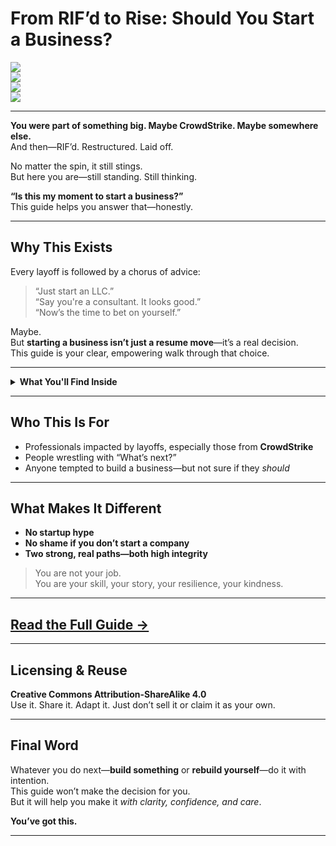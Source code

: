 # From RIF’d to Rise: Should You Start a Business?

[![](https://img.shields.io/badge/Status-Active-blue.svg)](https://github.com/)  
[![](https://img.shields.io/badge/License-CC--BY--SA-lightgrey.svg)](https://creativecommons.org/licenses/by-sa/4.0/)  
[![](https://img.shields.io/badge/Guide%20Type-Self%20Discovery-yellow.svg)](https://github.com/)  
[![](https://img.shields.io/badge/Built%20for-RIF’d%20Professionals-orange.svg)](https://github.com/)

---

**You were part of something big. Maybe CrowdStrike. Maybe somewhere else.**  
And then—RIF’d. Restructured. Laid off.  

No matter the spin, it still stings.  
But here you are—still standing. Still thinking.  

**“Is this my moment to start a business?”**  
This guide helps you answer that—honestly.

---

## Why This Exists

Every layoff is followed by a chorus of advice:  
> “Just start an LLC.”  
> “Say you're a consultant. It looks good.”  
> “Now’s the time to bet on yourself.”

Maybe.  
But **starting a business isn’t just a resume move**—it’s a real decision.  
This guide is your clear, empowering walk through that choice.

---

<details>
<summary><strong>What You'll Find Inside</strong></summary>

### 1. **Welcome + Setup**  
A quick grounding check. Let’s shake off the pressure and start with clarity.

### 2. **The Founder’s Self-Interview**  
A series of gut-level questions:
- Why *really* do you want this?
- Can you go 6 months unpaid?
- Are you chasing a dream—or escaping a feeling?

### 3. **Decision Path**  
Two possible tracks:
- **Build the Business**  
  > A no-fluff, 10-day jumpstart plan to test your idea fast.
- **Reinvent Without the Risk**  
  > A path to reposition yourself, not fake entrepreneurship.

### 4. **Next Steps + Encouragement**  
Practical. Grounded. Human.  
You’ll walk away with a clear action plan.

</details>

---

## Who This Is For

- Professionals impacted by layoffs, especially those from **CrowdStrike**  
- People wrestling with “What’s next?”  
- Anyone tempted to build a business—but not sure if they *should*

---

## What Makes It Different

- **No startup hype**  
- **No shame if you don’t start a company**  
- **Two strong, real paths—both high integrity**

> You are not your job.  
> You are your skill, your story, your resilience, your kindness.

---

## [Read the Full Guide →](https://github.com/scottnorton-io/RIFd-to-Rise/blob/main/Guide.md)

---

## Licensing & Reuse

**Creative Commons Attribution-ShareAlike 4.0**  
Use it. Share it. Adapt it. Just don’t sell it or claim it as your own.

---

## Final Word

Whatever you do next—**build something** or **rebuild yourself**—do it with intention.  
This guide won’t make the decision for you.  
But it will help you make it *with clarity, confidence, and care*.

**You’ve got this.**

---
